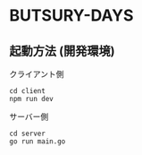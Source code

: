 # BUTSURY-DAYS

## 起動方法 (開発環境)
クライアント側
```
cd client
npm run dev
```

サーバー側
```
cd server
go run main.go
```